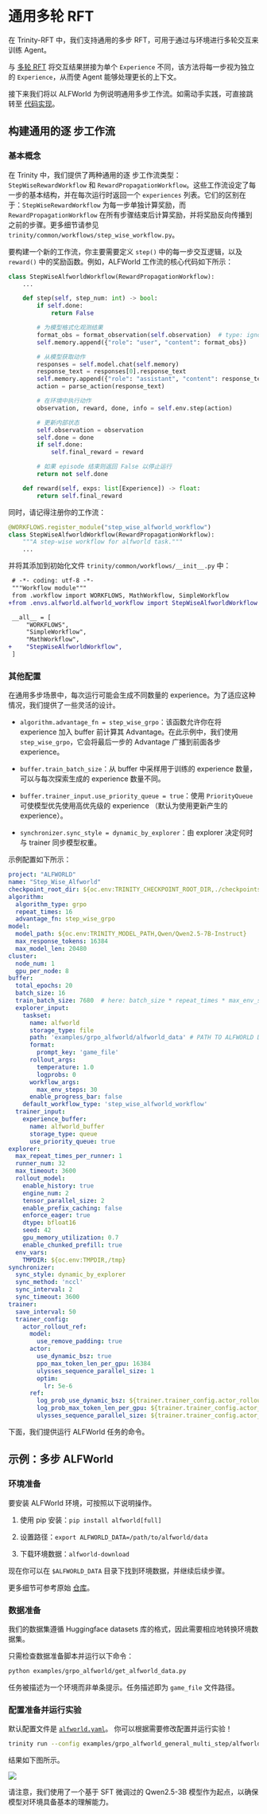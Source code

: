 # 通用多轮 RFT

在 Trinity-RFT 中，我们支持通用的多步 RFT，可用于通过与环境进行多轮交互来训练 Agent。

与 [多轮 RFT](./example_multi_turn.md) 将交互结果拼接为单个 `Experience` 不同，该方法将每一步视为独立的 `Experience`，从而使 Agent 能够处理更长的上下文。

接下来我们将以 ALFWorld 为例说明通用多步工作流。如需动手实践，可直接跳转至 [代码实现](#example-multi-step-alfworld)。

## 构建通用的逐 步工作流

### 基本概念

在 Trinity 中，我们提供了两种通用的逐 步工作流类型：`StepWiseRewardWorkflow` 和 `RewardPropagationWorkflow`。这些工作流设定了每一步的基本结构，并在每次运行时返回一个 `experiences` 列表。它们的区别在于：`StepWiseRewardWorkflow` 为每一步单独计算奖励，而 `RewardPropagationWorkflow` 在所有步骤结束后计算奖励，并将奖励反向传播到之前的步骤。更多细节请参见 `trinity/common/workflows/step_wise_workflow.py`。

要构建一个新的工作流，你主要需要定义 `step()` 中的每一步交互逻辑，以及 `reward()` 中的奖励函数。例如，ALFWorld 工作流的核心代码如下所示：

```python
class StepWiseAlfworldWorkflow(RewardPropagationWorkflow):
    ...

    def step(self, step_num: int) -> bool:
        if self.done:
            return False

        # 为模型格式化观测结果
        format_obs = format_observation(self.observation)  # type: ignore
        self.memory.append({"role": "user", "content": format_obs})

        # 从模型获取动作
        responses = self.model.chat(self.memory)
        response_text = responses[0].response_text
        self.memory.append({"role": "assistant", "content": response_text})
        action = parse_action(response_text)

        # 在环境中执行动作
        observation, reward, done, info = self.env.step(action)

        # 更新内部状态
        self.observation = observation
        self.done = done
        if self.done:
            self.final_reward = reward

        # 如果 episode 结束则返回 False 以停止运行
        return not self.done

    def reward(self, exps: list[Experience]) -> float:
        return self.final_reward
```

同时，请记得注册你的工作流：
```python
@WORKFLOWS.register_module("step_wise_alfworld_workflow")
class StepWiseAlfworldWorkflow(RewardPropagationWorkflow):
    """A step-wise workflow for alfworld task."""
    ...
```

并将其添加到初始化文件 `trinity/common/workflows/__init__.py` 中：

```diff
 # -*- coding: utf-8 -*-
 """Workflow module"""
 from .workflow import WORKFLOWS, MathWorkflow, SimpleWorkflow
+from .envs.alfworld.alfworld_workflow import StepWiseAlfworldWorkflow

 __all__ = [
     "WORKFLOWS",
     "SimpleWorkflow",
     "MathWorkflow",
+    "StepWiseAlfworldWorkflow",
 ]
```

### 其他配置

在通用多步场景中，每次运行可能会生成不同数量的 experience。为了适应这种情况，我们提供了一些灵活的设计。

- `algorithm.advantage_fn = step_wise_grpo`：该函数允许你在将 experience 加入 buffer 前计算其 Advantage。在此示例中，我们使用 `step_wise_grpo`，它会将最后一步的 Advantage 广播到前面各步 experience。

- `buffer.train_batch_size`：从 buffer 中采样用于训练的 experience 数量，可以与每次探索生成的 experience 数量不同。

- `buffer.trainer_input.use_priority_queue = true`：使用 `PriorityQueue` 可使模型优先使用高优先级的 experience （默认为使用更新产生的 experience）。

- `synchronizer.sync_style = dynamic_by_explorer`：由 explorer 决定何时与 trainer 同步模型权重。

示例配置如下所示：

```yaml
project: "ALFWORLD"
name: "Step_Wise_Alfworld"
checkpoint_root_dir: ${oc.env:TRINITY_CHECKPOINT_ROOT_DIR,./checkpoints}
algorithm:
  algorithm_type: grpo
  repeat_times: 16
  advantage_fn: step_wise_grpo
model:
  model_path: ${oc.env:TRINITY_MODEL_PATH,Qwen/Qwen2.5-7B-Instruct}
  max_response_tokens: 16384
  max_model_len: 20480
cluster:
  node_num: 1
  gpu_per_node: 8
buffer:
  total_epochs: 20
  batch_size: 16
  train_batch_size: 7680  # here: batch_size * repeat_times * max_env_steps
  explorer_input:
    taskset:
      name: alfworld
      storage_type: file
      path: 'examples/grpo_alfworld/alfworld_data' # PATH TO ALFWORLD DATA
      format:
        prompt_key: 'game_file'
      rollout_args:
        temperature: 1.0
        logprobs: 0
      workflow_args:
        max_env_steps: 30
      enable_progress_bar: false
    default_workflow_type: 'step_wise_alfworld_workflow'
  trainer_input:
    experience_buffer:
      name: alfworld_buffer
      storage_type: queue
      use_priority_queue: true
explorer:
  max_repeat_times_per_runner: 1
  runner_num: 32
  max_timeout: 3600
  rollout_model:
    enable_history: true
    engine_num: 2
    tensor_parallel_size: 2
    enable_prefix_caching: false
    enforce_eager: true
    dtype: bfloat16
    seed: 42
    gpu_memory_utilization: 0.7
    enable_chunked_prefill: true
  env_vars:
    TMPDIR: ${oc.env:TMPDIR,/tmp}
synchronizer:
  sync_style: dynamic_by_explorer
  sync_method: 'nccl'
  sync_interval: 2
  sync_timeout: 3600
trainer:
  save_interval: 50
  trainer_config:
    actor_rollout_ref:
      model:
        use_remove_padding: true
      actor:
        use_dynamic_bsz: true
        ppo_max_token_len_per_gpu: 16384
        ulysses_sequence_parallel_size: 1
        optim:
          lr: 5e-6
      ref:
        log_prob_use_dynamic_bsz: ${trainer.trainer_config.actor_rollout_ref.actor.use_dynamic_bsz}
        log_prob_max_token_len_per_gpu: ${trainer.trainer_config.actor_rollout_ref.actor.ppo_max_token_len_per_gpu}
        ulysses_sequence_parallel_size: ${trainer.trainer_config.actor_rollout_ref.actor.ulysses_sequence_parallel_size} # sp size
```


下面，我们提供运行 ALFWorld 任务的命令。

## 示例：多步 ALFWorld
### 环境准备
要安装 ALFWorld 环境，可按照以下说明操作。

1. 使用 pip 安装：`pip install alfworld[full]`

2. 设置路径：`export ALFWORLD_DATA=/path/to/alfworld/data`

3. 下载环境数据：`alfworld-download`

现在你可以在 `$ALFWORLD_DATA` 目录下找到环境数据，并继续后续步骤。

更多细节可参考原始 [仓库](https://github.com/alfworld/alfworld)。

### 数据准备
我们的数据集遵循 Huggingface datasets 库的格式，因此需要相应地转换环境数据集。

只需检查数据准备脚本并运行以下命令：
```bash
python examples/grpo_alfworld/get_alfworld_data.py
```

任务被描述为一个环境而非单条提示。任务描述即为 `game_file` 文件路径。

### 配置准备并运行实验

默认配置文件是 [`alfworld.yaml`](https://github.com/modelscope/Trinity-RFT/tree/main/examples/grpo_alfworld_general_multi_step/alfworld.yaml)。
你可以根据需要修改配置并运行实验！

```bash
trinity run --config examples/grpo_alfworld_general_multi_step/alfworld.yaml
```

结果如下图所示。

![](../../assets/alfworldv2_reward.png)


请注意，我们使用了一个基于 SFT 微调过的 Qwen2.5-3B 模型作为起点，以确保模型对环境具备基本的理解能力。
